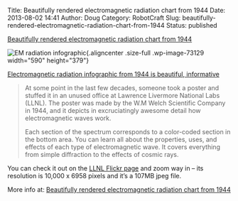 Title: Beautifully rendered electromagnetic radiation chart from 1944
Date: 2013-08-02 14:41
Author: Doug
Category: RobotCraft
Slug: beautifully-rendered-electromagnetic-radiation-chart-from-1944
Status: published

[Beautifully rendered electromagnetic radiation chart from 1944](http://www.adafruit.com/blog/2013/08/02/beautifully-rendered-electromagnetic-radiation-chart-from-1944/#comments)

![EM radiation infographic](http://www.adafruit.com/adablog/wp-content/uploads/2013/08/0801135-EM-infographic.jpg){.aligncenter .size-full .wp-image-73129 width="590" height="379"}

[Electromagnetic radiation infographic from 1944 is beautiful, informative](http://www.geek.com/science/electromagnetic-radiation-infographic-from-1944-is-beautiful-informative-1563991/)

> At some point in the last few decades, someone took a poster and stuffed it in an unused office at Lawrence Livermore National Labs (LLNL). The poster was made by the W.M Welch Scientific Company in 1944, and it depicts in excruciatingly awesome detail how electromagnetic waves work.
>
> Each section of the spectrum corresponds to a color-coded section in the bottom area. You can learn all about the properties, uses, and effects of each type of electromagnetic wave. It covers everything from simple diffraction to the effects of cosmic rays.

You can check it out on the [LLNL Flickr page](http://www.flickr.com/photos/llnl/9403051123/sizes/l/) and zoom way in – its resolution is 10,000 x 6958 pixels and it’s a 107MB jpeg file.

More info at: [Beautifully rendered electromagnetic radiation chart from 1944](http://www.adafruit.com/blog/2013/08/02/beautifully-rendered-electromagnetic-radiation-chart-from-1944/#comments)
